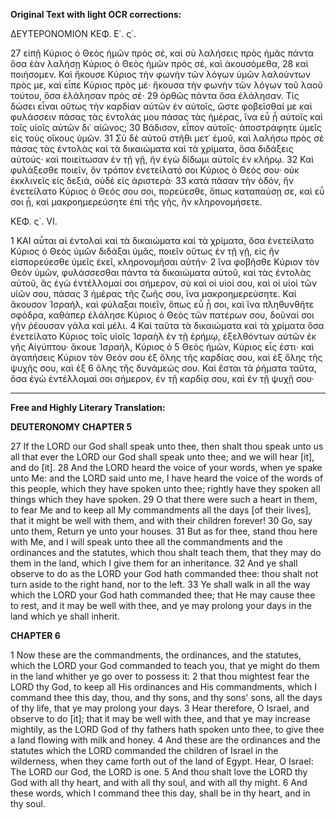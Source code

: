 **Original Text with light OCR corrections:**

ΔΕΥΤΕΡΟΝΟΜΙΟΝ ΚΕΦ. Ε΄. ς΄.

27 εἰπῇ Κύριος ὁ Θεὸς ἡμῶν πρὸς σέ, καὶ σὺ λαλήσεις πρὸς ἡμᾶς
πάντα ὅσα ἐὰν λαλήσῃ Κύριος ὁ Θεὸς ἡμῶν πρὸς σέ, καὶ ἀκουσόμεθα,
28 καὶ ποιήσομεν. Καὶ ἤκουσε Κύριος τὴν φωνὴν τῶν λόγων ὑμῶν
λαλούντων πρὸς με, καὶ εἶπε Κύριος πρὸς μέ· ἤκουσα τὴν φωνὴν
τῶν λόγων τοῦ λαοῦ τούτου, ὅσα ἐλάλησαν πρὸς σέ·
29 ὀρθῶς πάντα ὅσα ἐλάλησαν. Τίς δώσει εἶναι οὕτως τὴν καρδίαν
αὐτῶν ἐν αὐτοῖς, ὥστε φοβεῖσθαί με καὶ φυλάσσειν πάσας τὰς
ἐντολάς μου πάσας τὰς ἡμέρας, ἵνα εὖ ᾖ αὐτοῖς καὶ τοῖς υἱοῖς
αὐτῶν δι᾽ αἰῶνος;
30 Βάδισον, εἶπον αὐτοῖς· ἀποστράφητε ὑμεῖς εἰς τοὺς οἴκους ὑμῶν.
31 Σὺ δὲ αὐτοῦ στῆθι μετ᾽ ἐμοῦ, καὶ λαλήσω πρὸς σὲ πάσας τὰς
ἐντολὰς καὶ τὰ δικαιώματα καὶ τὰ χρίματα, ὅσα διδάξεις αὐτούς·
καὶ ποιείτωσαν ἐν τῇ γῇ, ἣν ἐγὼ δίδωμι αὐτοῖς ἐν κλήρῳ.
32 Καὶ φυλάξεσθε ποιεῖν, ὃν τρόπον ἐνετείλατό σοι Κύριος ὁ Θεός σου·
οὐκ ἐκκλινεῖς εἰς δεξιά, οὐδὲ εἰς ἀριστερά·
33 κατὰ πᾶσαν τὴν ὁδόν, ἣν ἐνετείλατο Κύριος ὁ Θεός σου σοι,
πορεύεσθε, ὅπως καταπαύσῃ σε, καὶ εὖ σοι ᾖ, καὶ μακροημερεύσητε
ἐπὶ τῆς γῆς, ἣν κληρονομήσετε.

ΚΕΦ. ς΄. VI.

1 ΚΑΙ αὗται αἱ ἐντολαὶ καὶ τὰ δικαιώματα καὶ τὰ χρίματα,
ὅσα ἐνετείλατο Κύριος ὁ Θεὸς ὑμῶν διδάξαι ὑμᾶς, ποιεῖν οὕτως
ἐν τῇ γῇ, εἰς ἣν εἰσπορεύεσθε ὑμεῖς ἐκεῖ, κληρονομῆσαι αὐτήν·
2 ἵνα φοβῆσθε Κύριον τὸν Θεὸν ὑμῶν, φυλάσσεσθαι πάντα τὰ
δικαιώματα αὐτοῦ, καὶ τὰς ἐντολὰς αὐτοῦ, ἃς ἐγὼ ἐντέλλομαί σοι
σήμερον, σὺ καὶ οἱ υἱοί σου, καὶ οἱ υἱοὶ τῶν υἱῶν σου, πάσας
3 ἡμέρας τῆς ζωῆς σου, ἵνα μακροημερεύσητε. Καὶ ἄκουσον Ἰσραήλ,
καὶ φύλαξαι ποιεῖν, ὅπως εὖ ᾖ σοι, καὶ ἵνα πληθυνθῆτε σφόδρα,
καθάπερ ἐλάλησε Κύριος ὁ Θεὸς τῶν πατέρων σου, δοῦναί σοι
γῆν ῥέουσαν γάλα καὶ μέλι.
4 Καὶ ταῦτα τὰ δικαιώματα καὶ τὰ χρίματα ὅσα ἐνετείλατο Κύριος
τοῖς υἱοῖς Ἰσραὴλ ἐν τῇ ἐρήμῳ, ἐξελθόντων αὐτῶν ἐκ γῆς Αἰγύπτου·
ἄκουε Ἰσραήλ, Κύριος ὁ
5 Θεὸς ἡμῶν, Κύριος εἷς ἐστι· καὶ ἀγαπήσεις Κύριον τὸν Θεόν σου
ἐξ ὅλης τῆς καρδίας σου, καὶ ἐξ ὅλης τῆς ψυχῆς σου, καὶ ἐξ
6 ὅλης τῆς δυνάμεώς σου. Καὶ ἔσται τὰ ῥήματα ταῦτα, ὅσα ἐγὼ
ἐντέλλομαί σοι σήμερον, ἐν τῇ καρδίᾳ σου, καὶ ἐν τῇ ψυχῇ σου·

---

**Free and Highly Literary Translation:**

**DEUTERONOMY CHAPTER 5**

27 If the LORD our God shall speak unto thee, then shalt thou speak unto us
all that ever the LORD our God shall speak unto thee; and we will hear [it],
and do [it].
28 And the LORD heard the voice of your words, when ye spake unto Me:
and the LORD said unto me, I have heard the voice of the words of this people,
which they have spoken unto thee; rightly have they spoken all things which they have spoken.
29 O that there were such a heart in them, to fear Me
and to keep all My commandments all the days [of their lives],
that it might be well with them, and with their children forever!
30 Go, say unto them, Return ye unto your houses.
31 But as for thee, stand thou here with Me, and I will speak unto thee
all the commandments and the ordinances and the statutes,
which thou shalt teach them, that they may do them in the land,
which I give them for an inheritance.
32 And ye shall observe to do as the LORD your God hath commanded thee:
thou shalt not turn aside to the right hand, nor to the left.
33 Ye shall walk in all the way which the LORD your God hath commanded thee;
that He may cause thee to rest, and it may be well with thee,
and ye may prolong your days in the land which ye shall inherit.

**CHAPTER 6**

1 Now these are the commandments, the ordinances, and the statutes,
which the LORD your God commanded to teach you,
that ye might do them in the land whither ye go over to possess it:
2 that thou mightest fear the LORD thy God, to keep all His ordinances
and His commandments, which I command thee this day,
thou, and thy sons, and thy sons' sons, all the days of thy life,
that ye may prolong your days.
3 Hear therefore, O Israel, and observe to do [it];
that it may be well with thee, and that ye may increase mightily,
as the LORD God of thy fathers hath spoken unto thee,
to give thee a land flowing with milk and honey.
4 And these are the ordinances and the statutes which the LORD commanded
the children of Israel in the wilderness,
when they came forth out of the land of Egypt.
Hear, O Israel: The LORD our God, the LORD is one.
5 And thou shalt love the LORD thy God with all thy heart,
and with all thy soul, and with all thy might.
6 And these words, which I command thee this day,
shall be in thy heart, and in thy soul.